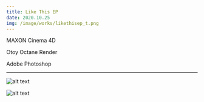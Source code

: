 ```yaml
---
title: Like This EP
date: 2020.10.25
img: /image/works/likethisep_t.png
---
```


MAXON Cinema 4D

Otoy Octane Render

Adobe Photoshop

<hr>

![alt text](http://drive.google.com/uc?export=view&id=1LpFotmDluYO1uKmLRE-BoS3tRrHC7YZK)

![alt text](http://drive.google.com/uc?export=view&id=1oRasP7_LKh1ic15DkKX27Ix0_PH11kIt)
